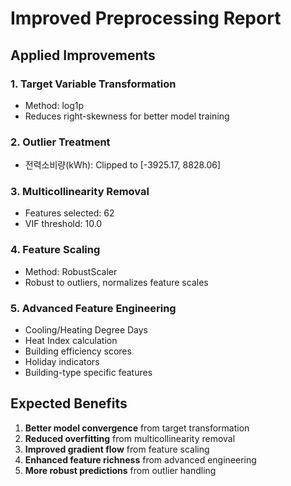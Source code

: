 # Improved Preprocessing Report

## Applied Improvements

### 1. Target Variable Transformation
- Method: log1p
- Reduces right-skewness for better model training

### 2. Outlier Treatment
- 전력소비량(kWh): Clipped to [-3925.17, 8828.06]

### 3. Multicollinearity Removal
- Features selected: 62
- VIF threshold: 10.0

### 4. Feature Scaling
- Method: RobustScaler
- Robust to outliers, normalizes feature scales

### 5. Advanced Feature Engineering
- Cooling/Heating Degree Days
- Heat Index calculation
- Building efficiency scores
- Holiday indicators
- Building-type specific features

## Expected Benefits

1. **Better model convergence** from target transformation
2. **Reduced overfitting** from multicollinearity removal
3. **Improved gradient flow** from feature scaling
4. **Enhanced feature richness** from advanced engineering
5. **More robust predictions** from outlier handling
